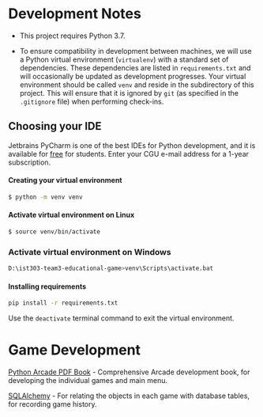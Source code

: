 # Development Notes

- This project requires Python 3.7. 

- To ensure compatibility in development between machines, we will use a Python virtual environment (`virtualenv`) with 
a standard set of dependencies. These dependencies are listed in `requirements.txt` and will occasionally be updated as 
development progresses. Your virtual environment should be called `venv` and reside in the subdirectory of this project. 
This will ensure that it is ignored by `git` (as specified in the `.gitignore` file) when performing check-ins.

## Choosing your IDE

Jetbrains PyCharm is one of the best IDEs for Python development, and it is available for 
[free](https://www.jetbrains.com/student/) for students. Enter your CGU e-mail address for a 1-year subscription.

#### Creating your virtual environment

```bash
$ python -m venv venv
```

#### Activate virtual environment on Linux
```bash
$ source venv/bin/activate
```

### Activate virtual environment on Windows
```bash
D:\ist303-team3-educational-game>venv\Scripts\activate.bat
```

#### Installing requirements
```bash
pip install -r requirements.txt
```

Use the `deactivate` terminal command to exit the virtual environment.

# Game Development

[Python Arcade PDF Book](https://media.readthedocs.org/pdf/arcade-book/latest/arcade-book.pdf) - Comprehensive Arcade development book, for developing the individual games and main menu.

[SQLAlchemy](https://docs.sqlalchemy.org/en/latest/orm/tutorial.html) - For relating the objects in each game with 
database tables, for recording game history.

